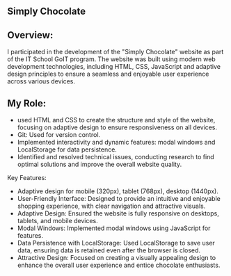 ## Simply Chocolate

## Overview:
I participated in the development of the "Simply Chocolate" website as part of the IT School GoIT program. The website was built using modern web development technologies, 
including HTML, CSS, JavaScript and adaptive design principles to ensure a seamless and enjoyable user experience across various devices.

## My Role:
- used HTML and CSS to create the structure and style of the website, focusing on adaptive design to ensure responsiveness on all devices.
- Git: Used for version control.
- Implemented interactivity and dynamic features: modal windows and LocalStorage for data persistence.
- Identified and resolved technical issues, conducting research to find optimal solutions and improve the overall website quality.

Key Features:
- Adaptive design for mobile (320px), tablet (768px), desktop (1440px).
- User-Friendly Interface: Designed to provide an intuitive and enjoyable shopping experience, with clear navigation and attractive visuals.
- Adaptive Design: Ensured the website is fully responsive on desktops, tablets, and mobile devices.
- Modal Windows: Implemented modal windows using JavaScript for features.
- Data Persistence with LocalStorage: Used LocalStorage to save user data, ensuring data is retained even after the browser is closed.
- Attractive Design: Focused on creating a visually appealing design to enhance the overall user experience and entice chocolate enthusiasts.





